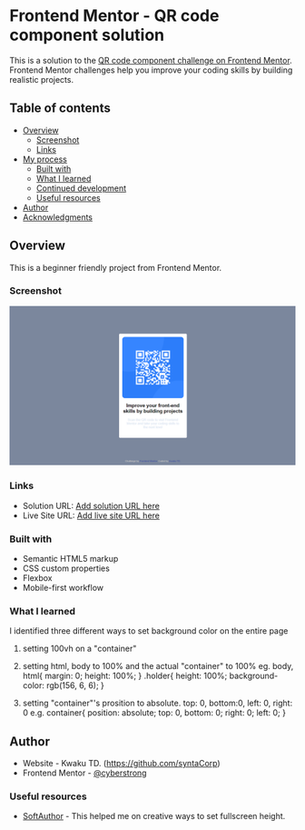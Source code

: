 # Frontend Mentor - QR code component solution

This is a solution to the [QR code component challenge on Frontend Mentor](https://www.frontendmentor.io/challenges/qr-code-component-iux_sIO_H). Frontend Mentor challenges help you improve your coding skills by building realistic projects.

## Table of contents

- [Overview](#overview)
  - [Screenshot](#screenshot)
  - [Links](#links)
- [My process](#my-process)
  - [Built with](#built-with)
  - [What I learned](#what-i-learned)
  - [Continued development](#continued-development)
  - [Useful resources](#useful-resources)
- [Author](#author)
- [Acknowledgments](#acknowledgments)

## Overview

This is a beginner friendly project from Frontend Mentor.

### Screenshot

![](./qr-code-screenshot.PNG)

### Links

- Solution URL: [Add solution URL here](https://your-solution-url.com)
- Live Site URL: [Add live site URL here](https://your-live-site-url.com)

### Built with

- Semantic HTML5 markup
- CSS custom properties
- Flexbox
- Mobile-first workflow

### What I learned

I identified three different ways to set background color on the entire page

1.  setting 100vh on a "container"
2.  setting html, body to 100% and the actual "container" to 100%
    eg.
    body, html{
    margin: 0;
    height: 100%;
    }
    .holder{
    height: 100%;
    background-color: rgb(156, 6, 6);
    }

3.  setting "container"'s prosition to absolute. top: 0, bottom:0, left: 0, right: 0
    e.g. container{
    position: absolute;
    top: 0,
    bottom: 0;
    right: 0;
    left: 0;
    }


## Author

- Website - Kwaku TD. (https://github.com/syntaCorp)
- Frontend Mentor - [@cyberstrong](https://www.frontendmentor.io/profile/syntaCorp)


### Useful resources

- [SoftAuthor](https://softauthor.com/) - This helped me on creative ways to set fullscreen height.
